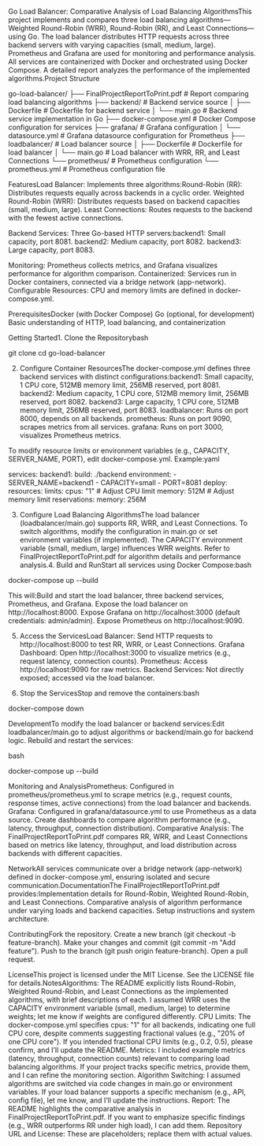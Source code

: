 Go Load Balancer: Comparative Analysis of Load Balancing AlgorithmsThis project implements and compares three load balancing algorithms—Weighted Round-Robin (WRR), Round-Robin (RR), and Least Connections—using Go. The load balancer distributes HTTP requests across three backend servers with varying capacities (small, medium, large). Prometheus and Grafana are used for monitoring and performance analysis. All services are containerized with Docker and orchestrated using Docker Compose. A detailed report analyzes the performance of the implemented algorithms.Project Structure

go-load-balancer/
├── FinalProjectReportToPrint.pdf # Report comparing load balancing algorithms
├── backend/ # Backend service source
│ ├── Dockerfile # Dockerfile for backend service
│ └── main.go # Backend service implementation in Go
├── docker-compose.yml # Docker Compose configuration for services
├── grafana/ # Grafana configuration
│ └── datasource.yml # Grafana datasource configuration for Prometheus
├── loadbalancer/ # Load balancer source
│ ├── Dockerfile # Dockerfile for load balancer
│ └── main.go # Load balancer with WRR, RR, and Least Connections
└── prometheus/ # Prometheus configuration
└── prometheus.yml # Prometheus configuration file

FeaturesLoad Balancer: Implements three algorithms:Round-Robin (RR): Distributes requests equally across backends in a cyclic order.
Weighted Round-Robin (WRR): Distributes requests based on backend capacities (small, medium, large).
Least Connections: Routes requests to the backend with the fewest active connections.

Backend Services: Three Go-based HTTP servers:backend1: Small capacity, port 8081.
backend2: Medium capacity, port 8082.
backend3: Large capacity, port 8083.

Monitoring: Prometheus collects metrics, and Grafana visualizes performance for algorithm comparison.
Containerized: Services run in Docker containers, connected via a bridge network (app-network).
Configurable Resources: CPU and memory limits are defined in docker-compose.yml.

PrerequisitesDocker (with Docker Compose)
Go (optional, for development)
Basic understanding of HTTP, load balancing, and containerization

Getting Started1. Clone the Repositorybash

git clone <repository-url>
cd go-load-balancer

2. Configure Container ResourcesThe docker-compose.yml defines three backend services with distinct configurations:backend1: Small capacity, 1 CPU core, 512MB memory limit, 256MB reserved, port 8081.
   backend2: Medium capacity, 1 CPU core, 512MB memory limit, 256MB reserved, port 8082.
   backend3: Large capacity, 1 CPU core, 512MB memory limit, 256MB reserved, port 8083.
   loadbalancer: Runs on port 8000, depends on all backends.
   prometheus: Runs on port 9090, scrapes metrics from all services.
   grafana: Runs on port 3000, visualizes Prometheus metrics.

To modify resource limits or environment variables (e.g., CAPACITY, SERVER_NAME, PORT), edit docker-compose.yml. Example:yaml

services:
backend1:
build: ./backend
environment: - SERVER_NAME=backend1 - CAPACITY=small - PORT=8081
deploy:
resources:
limits:
cpus: "1" # Adjust CPU limit
memory: 512M # Adjust memory limit
reservations:
memory: 256M

3. Configure Load Balancing AlgorithmsThe load balancer (loadbalancer/main.go) supports RR, WRR, and Least Connections. To switch algorithms, modify the configuration in main.go or set environment variables (if implemented). The CAPACITY environment variable (small, medium, large) influences WRR weights. Refer to FinalProjectReportToPrint.pdf for algorithm details and performance analysis.4. Build and RunStart all services using Docker Compose:bash

docker-compose up --build

This will:Build and start the load balancer, three backend services, Prometheus, and Grafana.
Expose the load balancer on http://localhost:8000.
Expose Grafana on http://localhost:3000 (default credentials: admin/admin).
Expose Prometheus on http://localhost:9090.

5. Access the ServicesLoad Balancer: Send HTTP requests to http://localhost:8000 to test RR, WRR, or Least Connections.
   Grafana Dashboard: Open http://localhost:3000 to visualize metrics (e.g., request latency, connection counts).
   Prometheus: Access http://localhost:9090 for raw metrics.
   Backend Services: Not directly exposed; accessed via the load balancer.

6. Stop the ServicesStop and remove the containers:bash

docker-compose down

DevelopmentTo modify the load balancer or backend services:Edit loadbalancer/main.go to adjust algorithms or backend/main.go for backend logic.
Rebuild and restart the services:

bash

docker-compose up --build

Monitoring and AnalysisPrometheus: Configured in prometheus/prometheus.yml to scrape metrics (e.g., request counts, response times, active connections) from the load balancer and backends.
Grafana: Configured in grafana/datasource.yml to use Prometheus as a data source. Create dashboards to compare algorithm performance (e.g., latency, throughput, connection distribution).
Comparative Analysis: The FinalProjectReportToPrint.pdf compares RR, WRR, and Least Connections based on metrics like latency, throughput, and load distribution across backends with different capacities.

NetworkAll services communicate over a bridge network (app-network) defined in docker-compose.yml, ensuring isolated and secure communication.DocumentationThe FinalProjectReportToPrint.pdf provides:Implementation details for Round-Robin, Weighted Round-Robin, and Least Connections.
Comparative analysis of algorithm performance under varying loads and backend capacities.
Setup instructions and system architecture.

ContributingFork the repository.
Create a new branch (git checkout -b feature-branch).
Make your changes and commit (git commit -m "Add feature").
Push to the branch (git push origin feature-branch).
Open a pull request.

LicenseThis project is licensed under the MIT License. See the LICENSE file for details.NotesAlgorithms: The README explicitly lists Round-Robin, Weighted Round-Robin, and Least Connections as the implemented algorithms, with brief descriptions of each. I assumed WRR uses the CAPACITY environment variable (small, medium, large) to determine weights; let me know if weights are configured differently.
CPU Limits: The docker-compose.yml specifies cpus: "1" for all backends, indicating one full CPU core, despite comments suggesting fractional values (e.g., "20% of one CPU core"). If you intended fractional CPU limits (e.g., 0.2, 0.5), please confirm, and I’ll update the README.
Metrics: I included example metrics (latency, throughput, connection counts) relevant to comparing load balancing algorithms. If your project tracks specific metrics, provide them, and I can refine the monitoring section.
Algorithm Switching: I assumed algorithms are switched via code changes in main.go or environment variables. If your load balancer supports a specific mechanism (e.g., API, config file), let me know, and I’ll update the instructions.
Report: The README highlights the comparative analysis in FinalProjectReportToPrint.pdf. If you want to emphasize specific findings (e.g., WRR outperforms RR under high load), I can add them.
Repository URL and License: These are placeholders; replace them with actual values.
